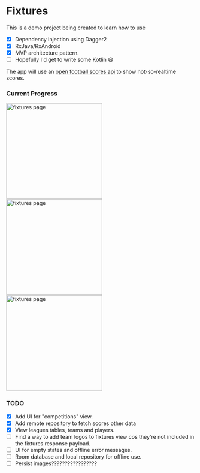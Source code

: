 # Fixtures


This is a demo project being created to learn how to use
 - [x] Dependency injection using Dagger2
 - [x] RxJava/RxAndroid
 - [x] MVP architecture pattern.
 - [ ] Hopefully I'd get to write some Kotlin :smiley:
 
 The app will use an [open football scores api](http://api.football-data.org/) to show not-so-realtime scores.
 
 ### Current Progress
 <img src="fixtures.gif" alt="fixtures page" width="256"> <img src="competition.gif" alt="fixtures page" width="256"> <img src="teams.gif" alt="fixtures page" width="256">

 ### TODO
 - [X] Add UI for "competitions" view.
 - [x] Add remote repository to fetch scores other data
 - [x] View leagues tables, teams and players.
 - [ ] Find a way to add team logos to fixtures view cos they're not included in the fixtures response payload.
 - [ ] UI for empty states and offline error messages.
 - [ ] Room database and local repository for offline use.
 - [ ] Persist images?????????????????
